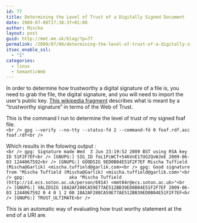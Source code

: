 ```yaml
---
id: 77
title: Determining the Level of Trust of a Digitally Signed Document
date: 2009-07-08T17:38:37+01:00
author: Mischa
layout: post
guid: http://mmt.me.uk/blog/?p=77
permalink: /2009/07/08/determining-the-level-of-trust-of-a-digitally-signed-document/
itsec_enable_ssl:
  - "1"
categories:
  - linux
  - SemanticWeb
---
```

In order to determine how trustworthy a digital signature of a file is, you need to grab the file, the digital signature, and you will need to import the user&#8217;s public key. [This wikipedia fragment](http://en.wikipedia.org/wiki/Pretty_Good_Privacy#Web_of_trust) describes what is meant by a &#8220;trustworthy signature&#8221; in terms of the Web of Trust.

This is the command I run to determine the level of trust of my signed foaf file.  
`<br />
gpg --verify --no-tty --status-fd 2 --command-fd 0 foaf.rdf.asc foaf.rdf<br />
` 

Which results in the folowing output :  
`<br />
gpg: Signature made Wed  3 Jun 23:19:52 2009 BST using RSA key ID 51F2F7EF<br />
[GNUPG:] SIG_ID foL1PiWCT+546VnE17UG2QvWJeE 2009-06-03 1244067592<br />
[GNUPG:] GOODSIG 9ED0B04E51F2F7EF Mischa Tuffield (Mischa@Garlik) <mischa.tuffield@garlik.com><br />
gpg: Good signature from "Mischa Tuffield (Mischa@Garlik) <mischa.tuffield@garlik.com>"<br />
gpg:                 aka "Mischa Tuffield (http://id.ecs.soton.ac.uk/person/6914) <mmt04r@ecs.soton.ac.uk>"<br />
[GNUPG:] VALIDSIG 18A2AF280CA59E77AE512BB39ED0B04E51F2F7EF 2009-06-03 1244067592 0 4 0 1 2 00 18A2AF280CA59E77AE512BB39ED0B04E51F2F7EF<br />
[GNUPG:] TRUST_ULTIMATE<br />
` 

This is an automatic way of evaluating how trust worthy statement at the end of a URI are.
